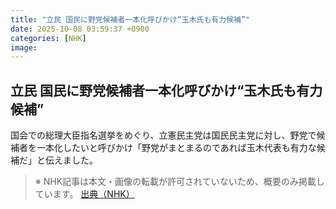 ```yaml
---
title: "立民 国民に野党候補者一本化呼びかけ“玉木氏も有力候補”"
date: 2025-10-08 03:59:37 +0900
categories: [NHK]
image: 
---
```

## 立民 国民に野党候補者一本化呼びかけ“玉木氏も有力候補”

国会での総理大臣指名選挙をめぐり、立憲民主党は国民民主党に対し、野党で候補者を一本化したいと呼びかけ「野党がまとまるのであれば玉木代表も有力な候補だ」と伝えました。

> ※ NHK記事は本文・画像の転載が許可されていないため、概要のみ掲載しています。
[出典（NHK）](http://www3.nhk.or.jp/news/html/20251008/k10014944391000.html)
